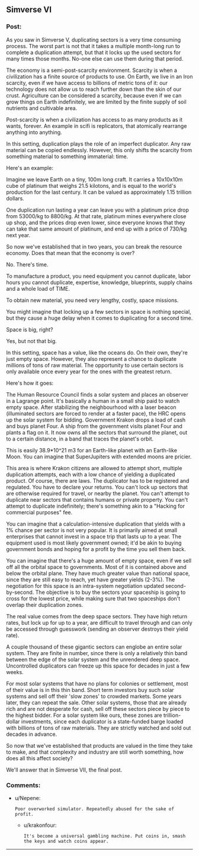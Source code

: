 ## Simverse VI

### Post:

As you saw in Simverse V, duplicating sectors is a very time consuming process. The worst part is not that it takes a multiple month-long run to complete a duplication attempt, but that it locks up the used sectors for many times those months. No-one else can use them during that period. 

The economy is a semi-post-scarcity environment. Scarcity is when a civilization has a finite source of products to use. On Earth, we live in an Iron scarcity, even if we have access to billions of metric tons of it: our technology does not allow us to reach further down than the skin of our crust. Agriculture can be considered a scarcity, because even if we can grow things on Earth indefinitely, we are limited by the finite supply of soil nutrients and cultivable area. 

Post-scarcity is when a civilization has access to as many products as it wants, forever. An example in scifi is replicators, that atomically rearrange anything into anything. 

In this setting, duplication plays the role of an imperfect duplicator. Any raw material can be copied endlessly. However, this only shifts the scarcity from something material to something immaterial: time.

Here's an example:

Imagine we leave Earth on a tiny, 100m long craft. It carries a 10x10x10m cube of platinum that weighs 21.5 kilotons, and is equal to the world's production for the last century. It can be valued as approximately 1.15 trillion dollars.

One duplication run lasting a year can leave you with a platinum price drop from 53000/kg to 8800/kg. At that rate, platinum mines everywhere close up shop, and the prices drop even lower, since everyone knows that they can take that same amount of platinum, and end up with a price of 730/kg next year. 

So now we've established that in two years, you can break the resource economy. Does that mean that the economy is over?

No. There's time.

To manufacture a product, you need equipment you cannot duplicate, labor hours you cannot duplicate, expertise, knowledge, blueprints, supply chains and a whole load of TIME. 

To obtain new material, you need very lengthy, costly, space missions. 

You might imagine that locking up a few sectors in space is nothing special, but they cause a huge delay when it comes to duplicating for a second time. 

Space is big, right?

Yes, but not that big. 

In this setting, space has a value, like the oceans do. On their own, they're just empty space. However, they also represent a chance to duplicate millions of tons of raw material. The opportunity to use certain sectors is only available once every year for the ones with the greatest return. 

Here's how it goes:

The Human Resource Council finds a solar system and places an observer in a Lagrange point. It's basically a human in a small ship paid to watch empty space. After stabilizing the neighbourhood with a laser beacon (illuminated sectors are forced to render at a faster pace), the HRC opens up the solar system for bidding. Government Krakon drops a load of cash and buys planet Four. A ship from the government visits planet Four and plants a flag on it. It now owns all the sectors that surround the planet, out to a certain distance, in a band that traces the planet's orbit.

This is easily 38.9*10^21 m3 for an Earth-like planet with an Earth-like Moon. You can imagine that SuperJupiters with extended moons are pricier.

This area is where Krakon citizens are allowed to attempt short, multiple duplication attempts, each with a low chance of yielding a duplicated product. Of course, there are laws. The duplicator has to be registered and regulated. You have to declare your returns. You can't lock up sectors that are otherwise required for travel, or nearby the planet. You can't attempt to duplicate near sectors that contains humans or private property. You can't attempt to duplicate indefinitely; there's something akin to a "Hacking for commercial purposes" fee. 

You can imagine that a calculation-intensive duplication that yields with a 1% chance per sector is not very popular. It is primarily aimed at small enterprises that cannot invest in a space trip that lasts up to a year. The equipment used is most likely government owned; it'd be akin to buying government bonds and hoping for a profit by the time you sell them back.  

You can imagine that there's a huge amount of empty space, even if we sell off all the orbital space to governments. Most of it is contained above and below the orbital plane. They have much greater value than national space, since they are still easy to reach, yet have greater yields (2-3%). The negotiation for this space is an intra-system negotiation updated second-by-second. The objective is to buy the sectors your spaceship is going to cross for the lowest price, while making sure that two spaceships don't overlap their duplication zones.

The real value comes from the deep space sectors. They have high return rates, but lock up for up to a year, are difficult to travel through and can only be accessed through guesswork (sending an observer destroys their yield rate). 

A couple thousand of these gigantic sectors can englobe an entire solar system. They are finite in number, since there is only a relatively thin band between the edge of the solar system and the unrendered deep space. Uncontrolled duplicators can freeze up this space for decades in just a few weeks. 

For most solar systems that have no plans for colonies or settlement, most of their value is in this thin band. Short term investors buy such solar systems and sell off their 'slow zones' to crowded markets. Some years later, they can repeat the sale. Other solar systems, those that are already rich and are not desperate for cash, sell off these sectors piece by piece to the highest bidder. For a solar system like ours, these zones are trillion-dollar investments, since each duplicator is a state-funded barge loaded with billions of tons of raw materials. They are strictly watched and sold out decades in advance. 

So now that we've established that products are valued in the time they take to make, and that complexity and industry are still worth something, how does all this affect society?

We'll answer that in Simverse VII, the final post.


### Comments:

- u/Nepene:
  ```
  Poor overworked simulator. Repeatedly abused for the sake of profit.
  ```

  - u/krakonfour:
    ```
    It's become a universal gambling machine. Put coins in, smash the keys and watch coins appear.
    ```

---

